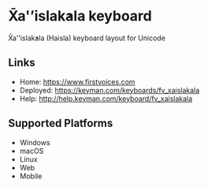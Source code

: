 X̄a'ʼislak̓ala keyboard
======================

X̄a'ʼislak̓ala (Haisla) keyboard layout for Unicode

Links
-----

 * Home:     <https://www.firstvoices.com>
 * Deployed: <https://keyman.com/keyboards/fv_xaislakala>
 * Help:     <http://help.keyman.com/keyboard/fv_xaislakala>
 
Supported Platforms
-------------------

 * Windows
 * macOS
 * Linux
 * Web
 * Mobile
 
